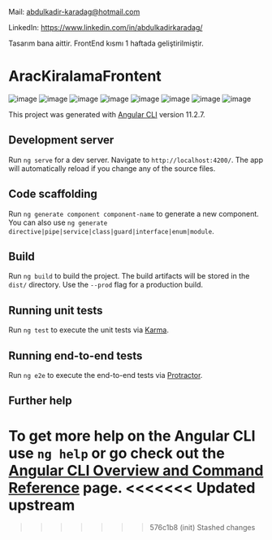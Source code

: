 Mail: abdulkadir-karadag@hotmail.com

LinkedIn: https://www.linkedin.com/in/abdulkadirkaradag/

Tasarım bana aittir. FrontEnd kısmı 1 haftada geliştirilmiştir. 

# AracKiralamaFrontent
![image](https://user-images.githubusercontent.com/51646136/114283963-6ad25900-9a55-11eb-857d-448f4ca2c4f2.png)
![image](https://user-images.githubusercontent.com/51646136/114283973-758cee00-9a55-11eb-8aa2-92ea903607ce.png)
![image](https://user-images.githubusercontent.com/51646136/114283978-7a51a200-9a55-11eb-88f1-2c216af9c6a6.png)
![image](https://user-images.githubusercontent.com/51646136/114283981-7faeec80-9a55-11eb-805f-b7742f4f44be.png)
![image](https://user-images.githubusercontent.com/51646136/114283985-83db0a00-9a55-11eb-90a1-5769f11fd8b1.png)
![image](https://user-images.githubusercontent.com/51646136/114283988-89385480-9a55-11eb-987c-e02239f1eef6.png)
![image](https://user-images.githubusercontent.com/51646136/114283993-90f7f900-9a55-11eb-90ad-346953fb809c.png)
![image](https://user-images.githubusercontent.com/51646136/114283994-93f2e980-9a55-11eb-9934-22b7d4d72212.png)

This project was generated with [Angular CLI](https://github.com/angular/angular-cli) version 11.2.7.

## Development server

Run `ng serve` for a dev server. Navigate to `http://localhost:4200/`. The app will automatically reload if you change any of the source files.

## Code scaffolding

Run `ng generate component component-name` to generate a new component. You can also use `ng generate directive|pipe|service|class|guard|interface|enum|module`.

## Build

Run `ng build` to build the project. The build artifacts will be stored in the `dist/` directory. Use the `--prod` flag for a production build.

## Running unit tests

Run `ng test` to execute the unit tests via [Karma](https://karma-runner.github.io).

## Running end-to-end tests

Run `ng e2e` to execute the end-to-end tests via [Protractor](http://www.protractortest.org/).

## Further help

To get more help on the Angular CLI use `ng help` or go check out the [Angular CLI Overview and Command Reference](https://angular.io/cli) page.
<<<<<<< Updated upstream
=======
>>>>>>> 576c1b8 (init)
>>>>>>> Stashed changes
